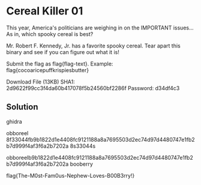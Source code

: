# Cereal Killer 01

This year, America's politicians are weighing in on the IMPORTANT issues... As in, which spooky cereal is best?

Mr. Robert F. Kennedy, Jr. has a favorite spooky cereal. Tear apart this binary and see if you can figure out what it is!

Submit the flag as flag{flag-text}. Example: flag{cocoaricepuffkrispiesbutter}

Download File (13KB)
SHA1: 2d9622f99cc3f4da60b417078f5b24560bf2286f
Password: d34df4c3

## Solution

ghidra

obboreel
8f33044fb9b1822d1e4408fc9121188a8a7695503d2ec74d97d4480747e1fb2b7d999f4af3f6a2b7202a
8s33044s

obboreelb9b1822d1e4408fc9121188a8a7695503d2ec74d97d4480747e1fb2b7d999f4af3f6a2b7202a
booberry

flag{The-M0st-Fam0us-Nephew-Loves-B00B3rry!}
